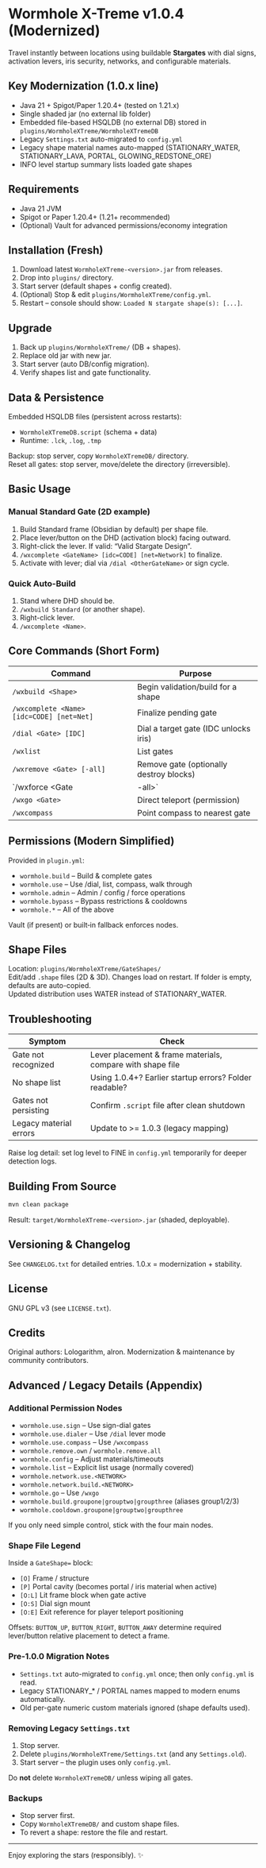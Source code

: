 # Wormhole X-Treme v1.0.4 (Modernized)

Travel instantly between locations using buildable **Stargates** with dial signs, activation levers, iris security, networks, and configurable materials.

## Key Modernization (1.0.x line)
- Java 21 + Spigot/Paper 1.20.4+ (tested on 1.21.x)
- Single shaded jar (no external lib folder)
- Embedded file-based HSQLDB (no external DB) stored in `plugins/WormholeXTreme/WormholeXTremeDB`
- Legacy `Settings.txt` auto-migrated to `config.yml`
- Legacy shape material names auto-mapped (STATIONARY_WATER, STATIONARY_LAVA, PORTAL, GLOWING_REDSTONE_ORE)
- INFO level startup summary lists loaded gate shapes

## Requirements
- Java 21 JVM
- Spigot or Paper 1.20.4+ (1.21+ recommended)
- (Optional) Vault for advanced permissions/economy integration

## Installation (Fresh)
1. Download latest `WormholeXTreme-<version>.jar` from releases.
2. Drop into `plugins/` directory.
3. Start server (default shapes + config created).
4. (Optional) Stop & edit `plugins/WormholeXTreme/config.yml`.
5. Restart – console should show: `Loaded N stargate shape(s): [...]`.

## Upgrade
1. Back up `plugins/WormholeXTreme/` (DB + shapes).
2. Replace old jar with new jar.
3. Start server (auto DB/config migration).
4. Verify shapes list and gate functionality.

## Data & Persistence
Embedded HSQLDB files (persistent across restarts):
- `WormholeXTremeDB.script` (schema + data)
- Runtime: `.lck`, `.log`, `.tmp`

Backup: stop server, copy `WormholeXTremeDB/` directory.  
Reset all gates: stop server, move/delete the directory (irreversible).

## Basic Usage
### Manual Standard Gate (2D example)
1. Build Standard frame (Obsidian by default) per shape file.
2. Place lever/button on the DHD (activation block) facing outward.
3. Right-click the lever. If valid: “Valid Stargate Design”.
4. `/wxcomplete <GateName> [idc=CODE] [net=Network]` to finalize.
5. Activate with lever; dial via `/dial <OtherGateName>` or sign cycle.

### Quick Auto-Build
1. Stand where DHD should be.
2. `/wxbuild Standard` (or another shape).
3. Right-click lever.
4. `/wxcomplete <Name>`.

## Core Commands (Short Form)
| Command | Purpose |
|---------|---------|
| `/wxbuild <Shape>` | Begin validation/build for a shape |
| `/wxcomplete <Name> [idc=CODE] [net=Net]` | Finalize pending gate |
| `/dial <Gate> [IDC]` | Dial a target gate (IDC unlocks iris) |
| `/wxlist` | List gates |
| `/wxremove <Gate> [-all]` | Remove gate (optionally destroy blocks) |
| `/wxforce <Gate|-all>` | Force shutdown/darken/open iris |
| `/wxgo <Gate>` | Direct teleport (permission) |
| `/wxcompass` | Point compass to nearest gate |

## Permissions (Modern Simplified)
Provided in `plugin.yml`:
- `wormhole.build` – Build & complete gates
- `wormhole.use` – Use /dial, list, compass, walk through
- `wormhole.admin` – Admin / config / force operations
- `wormhole.bypass` – Bypass restrictions & cooldowns
- `wormhole.*` – All of the above

Vault (if present) or built‑in fallback enforces nodes.

## Shape Files
Location: `plugins/WormholeXTreme/GateShapes/`  
Edit/add `.shape` files (2D & 3D). Changes load on restart. If folder is empty, defaults are auto-copied.  
Updated distribution uses WATER instead of STATIONARY_WATER.

## Troubleshooting
| Symptom | Check |
|---------|-------|
| Gate not recognized | Lever placement & frame materials, compare with shape file |
| No shape list | Using 1.0.4+? Earlier startup errors? Folder readable? |
| Gates not persisting | Confirm `.script` file after clean shutdown |
| Legacy material errors | Update to >= 1.0.3 (legacy mapping) |

Raise log detail: set log level to FINE in `config.yml` temporarily for deeper detection logs.

## Building From Source
```bash
mvn clean package
```
Result: `target/WormholeXTreme-<version>.jar` (shaded, deployable).

## Versioning & Changelog
See `CHANGELOG.txt` for detailed entries. 1.0.x = modernization + stability.

## License
GNU GPL v3 (see `LICENSE.txt`).

## Credits
Original authors: Lologarithm, alron. Modernization & maintenance by community contributors.

## Advanced / Legacy Details (Appendix)
### Additional Permission Nodes
- `wormhole.use.sign` – Use sign-dial gates
- `wormhole.use.dialer` – Use `/dial` lever mode
- `wormhole.use.compass` – Use `/wxcompass`
- `wormhole.remove.own` / `wormhole.remove.all`
- `wormhole.config` – Adjust materials/timeouts
- `wormhole.list` – Explicit list usage (normally covered)
- `wormhole.network.use.<NETWORK>`
- `wormhole.network.build.<NETWORK>`
- `wormhole.go` – Use `/wxgo`
- `wormhole.build.groupone|grouptwo|groupthree` (aliases group1/2/3)
- `wormhole.cooldown.groupone|grouptwo|groupthree`

If you only need simple control, stick with the four main nodes.

### Shape File Legend
Inside a `GateShape=` block:
- `[O]` Frame / structure
- `[P]` Portal cavity (becomes portal / iris material when active)
- `[O:L]` Lit frame block when gate active
- `[O:S]` Dial sign mount
- `[O:E]` Exit reference for player teleport positioning

Offsets: `BUTTON_UP`, `BUTTON_RIGHT`, `BUTTON_AWAY` determine required lever/button relative placement to detect a frame.

### Pre‑1.0.0 Migration Notes
- `Settings.txt` auto-migrated to `config.yml` once; then only `config.yml` is read.
- Legacy STATIONARY_* / PORTAL names mapped to modern enums automatically.
- Old per-gate numeric custom materials ignored (shape defaults used).

### Removing Legacy `Settings.txt`
1. Stop server.
2. Delete `plugins/WormholeXTreme/Settings.txt` (and any `Settings.old`).
3. Start server – the plugin uses only `config.yml`.

Do **not** delete `WormholeXTremeDB/` unless wiping all gates.

### Backups
- Stop server first.
- Copy `WormholeXTremeDB/` and custom shape files.
- To revert a shape: restore the file and restart.

---
Enjoy exploring the stars (responsibly). ✨
